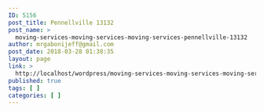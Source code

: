 ```yaml
---
ID: 5156
post_title: Pennellville 13132
post_name: >
  moving-services-moving-services-moving-services-pennellville-13132
author: mrgabonijeff@gmail.com
post_date: 2018-03-28 01:38:35
layout: page
link: >
  http://localhost/wordpress/moving-services-moving-services-moving-services-pennellville-13132/
published: true
tags: [ ]
categories: [ ]
---
```

